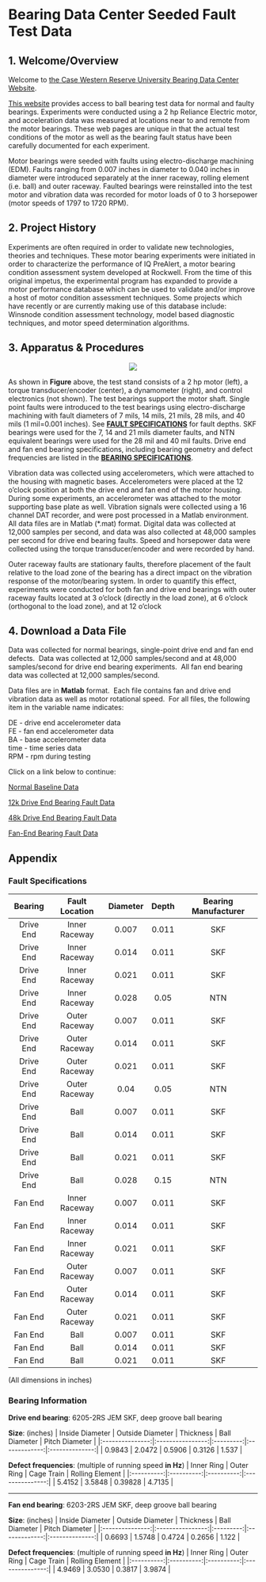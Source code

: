 # Bearing Data Center Seeded Fault Test Data

## 1. Welcome/Overview
Welcome to [the Case Western Reserve University Bearing Data Center Website](https://engineering.case.edu/bearingdatacenter/welcome).

[This website](https://engineering.case.edu/bearingdatacenter/welcome) provides access to ball bearing test data for normal and faulty bearings.  Experiments were conducted using a 2 hp Reliance Electric motor, and acceleration data was measured at locations near to and remote from the motor bearings.  These web pages are unique in that the actual test conditions of the motor as well as the bearing fault status have been carefully documented for each experiment.

Motor bearings were seeded with faults using electro-discharge machining (EDM). Faults ranging from 0.007 inches in diameter to 0.040 inches in diameter were introduced separately at the inner raceway, rolling element (i.e. ball) and outer raceway. Faulted bearings were reinstalled into the test motor and vibration data was recorded for motor loads of 0 to 3 horsepower (motor speeds of 1797 to 1720 RPM).

## 2. Project History
Experiments are often required in order to validate new technologies, theories and techniques. These motor bearing experiments were initiated in order to characterize the performance of IQ PreAlert, a motor bearing condition assessment system developed at Rockwell. From the time of this original impetus, the experimental program has expanded to provide a motor performance database which can be used to validate and/or improve a host of motor condition assessment techniques. Some projects which have recently or are currently making use of this database include: Winsnode condition assessment technology, model based diagnostic techniques, and motor speed determination algorithms.

## 3. Apparatus & Procedures
<div align=center>
<img src="https://cdn.jsdelivr.net/gh/Tian-hy/Note-Images@main/images/test-stand.png"\>
</div>

As shown in **Figure** above, the test stand consists of a 2 hp motor (left), a torque transducer/encoder (center), a dynamometer (right), and control electronics (not shown). The test bearings support the motor shaft. Single point faults were introduced to the test bearings using electro-discharge machining with fault diameters of 7 mils, 14 mils, 21 mils, 28 mils, and 40 mils (1 mil=0.001 inches). See **[FAULT SPECIFICATIONS](https://engineering.case.edu/bearingdatacenter/fault-specifications)** for fault depths. SKF bearings were used for the 7, 14 and 21 mils diameter faults, and NTN equivalent bearings were used for the 28 mil and 40 mil faults. Drive end and fan end bearing specifications, including bearing geometry and defect frequencies are listed in the **[BEARING SPECIFICATIONS](https://engineering.case.edu/bearingdatacenter/bearing-information)**.

Vibration data was collected using accelerometers, which were attached to the housing with magnetic bases. Accelerometers were placed at the 12 o’clock position at both the drive end and fan end of the motor housing. During some experiments, an accelerometer was attached to the motor supporting base plate as well. Vibration signals were collected using a 16 channel DAT recorder, and were post processed in a Matlab environment. All data files are in Matlab (*.mat) format. Digital data was collected at 12,000 samples per second, and data was also collected at 48,000 samples per second for drive end bearing faults. Speed and horsepower data were collected using the torque transducer/encoder and were recorded by hand.

Outer raceway faults are stationary faults, therefore placement of the fault relative to the load zone of the bearing has a direct impact on the vibration response of the motor/bearing system. In order to quantify this effect, experiments were conducted for both fan and drive end bearings with outer raceway faults located at 3 o’clock (directly in the load zone), at 6 o’clock (orthogonal to the load zone), and at 12 o’clock

## 4. Download a Data File
  
Data was collected for normal bearings, single-point drive end and fan end defects.  Data was collected at 12,000 samples/second and at 48,000 samples/second for drive end bearing experiments.  All fan end bearing data was collected at 12,000 samples/second.  

Data files are in **Matlab** format.  Each file contains fan and drive end vibration data as well as motor rotational speed.  For all files, the following item in the variable name indicates:

DE - drive end accelerometer data  
FE - fan end accelerometer data  
BA - base accelerometer data  
time - time series data  
RPM - rpm during testing

Click on a link below to continue:

[Normal Baseline Data](https://engineering.case.edu/bearingdatacenter/normal-baseline-data)

[12k Drive End Bearing Fault Data](https://engineering.case.edu/bearingdatacenter/12k-drive-end-bearing-fault-data)

[48k Drive End Bearing Fault Data](https://engineering.case.edu/bearingdatacenter/48k-drive-end-bearing-fault-data)

[Fan-End Bearing Fault Data](https://engineering.case.edu/bearingdatacenter/12k-fan-end-bearing-fault-data)


## Appendix

### Fault Specifications

| Bearing   | Fault Location | Diameter | Depth | Bearing Manufacturer |
|:-----------:|:----------------:|:----------:|:-------:|:----------------------:|
| Drive End | Inner Raceway  | 0.007    | 0.011 | SKF                  |
| Drive End | Inner Raceway  | 0.014    | 0.011 | SKF                  |
| Drive End | Inner Raceway  | 0.021    | 0.011 | SKF                  |
| Drive End | Inner Raceway  | 0.028    | 0.05  | NTN                  |
| Drive End | Outer Raceway  | 0.007    | 0.011 | SKF                  |
| Drive End | Outer Raceway  | 0.014    | 0.011 | SKF                  |
| Drive End | Outer Raceway  | 0.021    | 0.011 | SKF                  |
| Drive End | Outer Raceway  | 0.04     | 0.05  | NTN                  |
| Drive End | Ball           | 0.007    | 0.011 | SKF                  |
| Drive End | Ball           | 0.014    | 0.011 | SKF                  |
| Drive End | Ball           | 0.021    | 0.011 | SKF                  |
| Drive End | Ball           | 0.028    | 0.15  | NTN                  |
| Fan End   | Inner Raceway  | 0.007    | 0.011 | SKF                  |
| Fan End   | Inner Raceway  | 0.014    | 0.011 | SKF                  |
| Fan End   | Inner Raceway  | 0.021    | 0.011 | SKF                  |
| Fan End   | Outer Raceway  | 0.007    | 0.011 | SKF                  |
| Fan End   | Outer Raceway  | 0.014    | 0.011 | SKF                  |
| Fan End   | Outer Raceway  | 0.021    | 0.011 | SKF                  |
| Fan End   | Ball           | 0.007    | 0.011 | SKF                  |
| Fan End   | Ball           | 0.014    | 0.011 | SKF                  |
| Fan End   | Ball           | 0.021    | 0.011 | SKF                  |
(All dimensions in inches)

### Bearing Information
**Drive end bearing**: 6205-2RS JEM SKF, deep groove ball bearing

**Size**: (inches)
| Inside Diameter | Outside Diameter | Thickness | Ball Diameter | Pitch Diameter |
|:---------------:|:----------------:|:---------:|:-------------:|:--------------:|
|     0.9843      |      2.0472      |  0.5906   |    0.3126     |     1.537      |

**Defect frequencies**: (multiple of running speed **in Hz**)
| Inner Ring | Outer Ring | Cage Train | Rolling Element |
|:----------:|:----------:|:----------:|:---------------:|
|   5.4152   |   3.5848   |  0.39828   |     4.7135      |

***
**Fan end bearing**: 6203-2RS JEM SKF, deep groove ball bearing

**Size**: (inches)
| Inside Diameter | Outside Diameter | Thickness | Ball Diameter | Pitch Diameter |
|:---------------:|:----------------:|:---------:|:-------------:|:--------------:|
|     0.6693      |      1.5748      |  0.4724   |    0.2656     |     1.122      |

**Defect frequencies**: (multiple of running speed **in Hz**)
| Inner Ring | Outer Ring | Cage Train | Rolling Element |
|:----------:|:----------:|:----------:|:---------------:|
|   4.9469   |   3.0530   |   0.3817   |     3.9874      |
